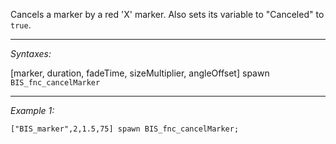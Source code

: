 Cancels a marker by a red 'X' marker. Also sets its variable to "Canceled" to `true`.


---
*Syntaxes:*

[marker, duration, fadeTime, sizeMultiplier, angleOffset] spawn `BIS_fnc_cancelMarker`

---
*Example 1:*

```sqf
["BIS_marker",2,1.5,75] spawn BIS_fnc_cancelMarker;
```